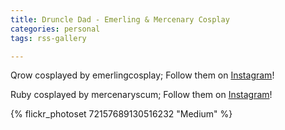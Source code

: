 ```yaml
---
title: Druncle Dad - Emerling & Mercenary Cosplay
categories: personal
tags: rss-gallery

---
```


Qrow cosplayed by emerlingcosplay; Follow them on [Instagram](https://www.instagram.com/emerlingcosplay)!

Ruby cosplayed by mercenaryscum; Follow them on [Instagram](https://www.instagram.com/mercenaryscum)!

{% flickr_photoset 72157689130516232 "Medium" %}